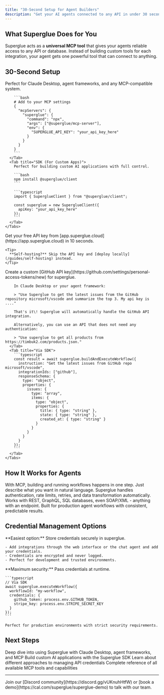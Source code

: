 ```yaml
---
title: "30-Second Setup for Agent Builders"
description: "Get your AI agents connected to any API in under 30 seconds"
---
```


## What Superglue Does for You

Superglue acts as a **universal MCP tool** that gives your agents reliable access to any API or database. Instead of building custom tools for each integration, your agent gets one powerful tool that can connect to anything.

## 30-Second Setup

<Steps>
  <Step title="Choose Your Integration Method">
    <Tabs>
      <Tab title="MCP (Recommended for Agents)">
        Perfect for Claude Desktop, agent frameworks, and any MCP-compatible system.

        ```bash
        # Add to your MCP settings
        {
          "mcpServers": {
            "superglue": {
              "command": "npx",
              "args": ["@superglue/mcp-server"],
              "env": {
                "SUPERGLUE_API_KEY": "your_api_key_here"
              }
            }
          }
        }
        ```
      </Tab>
      <Tab title="SDK (For Custom Apps)">
        Perfect for building custom AI applications with full control.

        ```bash
        npm install @superglue/client
        ```

        ```typescript
        import { SuperglueClient } from "@superglue/client";
        
        const superglue = new SuperglueClient({
          apiKey: "your_api_key_here"
        });
        ```
      </Tab>
    </Tabs>
  </Step>
  <Step title="Get Your API Key">
    Get your free API key from [app.superglue.cloud](https://app.superglue.cloud) in 10 seconds.

    <Tip>
      **Self-hosting?** Skip the API key and [deploy locally](/guides/self-hosting) instead.
    </Tip>
  </Step>
  <Step title="Test with Your First Workflow">
    <Tabs>
      <Tab title="Via MCP">
        Create a custom [GitHub API key](https://github.com/settings/personal-access-tokens/new) for superglue.

        In Claude Desktop or your agent framework:

        > "Use Superglue to get the latest issues from the GitHub repository microsoft/vscode and summarize the top 3. My api key is ...."

        That's it\! Superglue will automatically handle the GitHub API integration.

        Alternatively, you can use an API that does not need any authentication:

        > "Use superglue to get all products from https://timbuk2.com/products.json."
      </Tab>
      <Tab title="Via SDK">
        ```typescript
        const result = await superglue.buildAndExecuteWorkflow({
          instruction: "Get the latest issues from GitHub repo microsoft/vscode",
          integrationIds: ["github"],
          responseSchema: {
            type: "object",
            properties: {
              issues: {
                type: "array",
                items: {
                  type: "object", 
                  properties: {
                    title: { type: "string" },
                    state: { type: "string" },
                    created_at: { type: "string" }
                  }
                }
              }
            }
          }
        });
        ```
      </Tab>
    </Tabs>
  </Step>
</Steps>

## How It Works for Agents

<CardGroup cols={2}>
  <Card title="Build & Run Combined" icon="zap">
    With MCP, building and running workflows happens in one step. Just describe
    what you want in natural language.
  </Card>
  <Card title="Automatic Error Handling" icon="shield">
    Superglue handles authentication, rate limits, retries, and data
    transformation automatically.
  </Card>
  <Card title="Any API or Database" icon="database">
    Works with REST, GraphQL, SQL databases, even SOAP/XML - anything with an endpoint.
  </Card>
  <Card title="Reliable & Deterministic" icon="check">
    Built for production agent workflows with consistent, predictable results.
  </Card>
</CardGroup>

## Credential Management Options

<Tabs>
  <Tab title="superglue manages credentials">
    **Easiest option:** Store credentials securely in superglue.

    - Add integrations through the web interface or the chat agent and add your credentials.
    - Credentials are encrypted and never logged.
    - Perfect for development and trusted environments.
  </Tab>
  <Tab title="You manage credentials">
    **Maximum security:** Pass credentials at runtime.

    ```typescript
    // Via SDK
    await superglue.executeWorkflow({
      workflowId: "my-workflow",
      credentials: {
        github_token: process.env.GITHUB_TOKEN,
        stripe_key: process.env.STRIPE_SECRET_KEY
      }
    });
    ```

    Perfect for production environments with strict security requirements.
  </Tab>
</Tabs>

## Next Steps

<CardGroup cols={2}>
  <Card title="MCP Integration" icon="plug" href="/agent-builders/mcp-integration">
    Deep dive into using Superglue with Claude Desktop, agent frameworks, and
    MCP
  </Card>
  <Card title="SDK Integration" icon="code" href="/agent-builders/sdk-integration">
    Build custom AI applications with the Superglue SDK
  </Card>
  <Card title="Credential Management" icon="key" href="/agent-builders/credential-management">
    Learn about different approaches to managing API credentials
  </Card>
  <Card title="MCP Tools Reference" icon="wrench" href="/mcp/mcp-tools">
    Complete reference of all available MCP tools and capabilities
  </Card>
</CardGroup>

---

<Card title="Need help?" icon="question">
  Join our [Discord community](https://discord.gg/vUKnuhHtfW) or [book a
  demo](https://cal.com/superglue/superglue-demo) to talk with our team.
</Card>